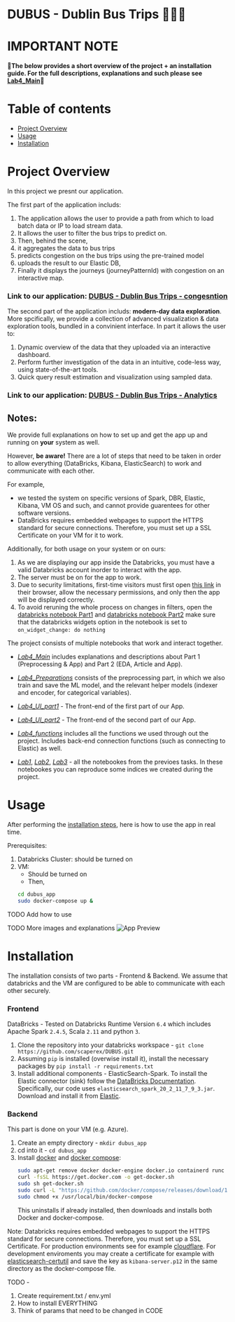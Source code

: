# DUBUS - Dublin Bus Trips :bus::bus::bus:

IMPORTANT NOTE
==============

:loudspeaker:**The below provides a short overview of the project + an installation guide. 
For the full descriptions, explanations and such please see [Lab4_Main](./Lab4_Main.ipynb)**:loudspeaker:



Table of contents
=================

<!--ts-->
  * [Project Overview](#project-overview)
  * [Usage](#usage)
  * [Installation](#installation)
  
<!--te-->


Project Overview
================

In this project we presnt our application.

The first part of the application includs:
1. The application allows the user to provide a path from which to load batch data or IP to load stream data.
2. It allows the user to filter the bus trips to predict on.
3. Then, behind the scene, 
  1. it aggregates the data to bus trips
  2. predicts congestion on the bus trips using the pre-trained model
  3. uploads the result to our Elastic DB,
4. Finally it  displays the journeys (journeyPatternId) with congestion on an interactive map.

### Link to our application: [DUBUS - Dublin Bus Trips - congesntion](https://eastus.azuredatabricks.net/?o=6694791539123117#notebook/1325942436209506/dashboard/1325942436209514/present)

The second part of the application includs:
**modern-day data exploration**. 
More spcifically, we provide a collection of advanced visualization & data exploration tools, bundled in a convinient interface. 
In part it allows the user to: 
1. Dynamic overview of the data that they uploaded via an interactive dashboard.
2. Perform further investigation of the data in an intuitive, code-less way, using state-of-the-art tools.
3. Quick query result estimation and visualization using sampled data.

### Link to our application: [DUBUS - Dublin Bus Trips - Analytics](https://eastus.azuredatabricks.net/?o=6694791539123117#notebook/2483473424244723/dashboard/1109751670127317/present)

## Notes:
We provide full explanations on how to set up and get the app up and running on **your** system as well.

However, **be aware!** There are a lot of steps that need to be taken in order to allow everything (DataBricks, Kibana, ElasticSearch) to work and communicate with each other.

For example, 
- we tested the system on specific versions of Spark, DBR, Elastic, Kibana, VM OS and such, and cannot provide guarentees for other software versions.
- DataBricks requires embedded webpages to support the HTTPS standard for secure connections. Therefore, you must set up a SSL Certificate on your VM for it to work.

Additionally, for both usage on your system or on ours:

1. As we are displaying our app inside the Databricks, you must have a valid Databricks account inorder to interact with the app. 
2. The server must be on for the app to work.
3. Due to security limitations, first-time visitors must first open [this link](https://da2020w-0001.eastus.cloudapp.azure.com:5601) in their browser, allow the necessary permissions, and only then the app will be displayed correctly.
4. To avoid reruning the whole process on changes in filters, open the [databricks notebook Part1](https://eastus.azuredatabricks.net/?o=6694791539123117#notebook/1325942436209506/command/2483473424243540) and [databricks notebook Part2](https://eastus.azuredatabricks.net/?o=6694791539123117#notebook/2483473424244723/command/1109751670127311)  make sure that the databricks widgets option in the notebook is set to `on_widget_change: do nothing`

The project consists of multiple notebooks that work and interact together.

- *[Lab4_Main](./Lab4_Main.ipynb)*  includes explanations and descriptions about Part 1 (Preprocessing & App) and Part 2 (EDA, Article and App).

- *[Lab4_Preparations](./Lab4_Preparations.ipynb)* consists of the preprocessing part, in which we also train and save the ML model, and the relevant helper models (indexer and encoder, for categorical variables).

- *[Lab4_UI_part1](./Lab4_UI_part1.ipynb)* - The front-end of the first part of our App.

- *[Lab4_UI_part2](./Lab4_UI_part2.ipynb)* - The front-end of the second part of our App.

- *[Lab4_functions](./Lab4_functions.ipynb)* includes all the functions we used through out the project. Includes back-end connection functions (such as connecting to Elastic) as well. 

- *[Lab1](./Lab1.ipynb)*, *[Lab2](./Lab2.ipynb)*, *[Lab3](./Lab3.ipynb)* - all the notebookes from the previoes tasks. In these notebookes you can reproduce some indices we created during the project. 


Usage 
=====

After performing the [installation steps](#installation), here is how to use the app in real time.

Prerequisites:
1. Databricks Cluster: should be turned on
2. VM:
   - Should be turned on
   - Then, 
   ```bash
   cd dubus_app
   sudo docker-compose up &
   ```

TODO Add how to use

TODO More images and explanations
![App Preview](https://drive.google.com/uc?id=14B5RuYNOmYzgGg-8bkhVkZMxHaiNLVV4)


Installation
============

The installation consists of two parts - Frontend & Backend.
We assume that databricks and the VM are configured to be able to communicate with each other securely.

### Frontend

DataBricks - Tested on Databricks Runtime Version `6.4` which includes Apache Spark `2.4.5`, Scala `2.11` and python `3`.

1. Clone the repository into your databricks workspace - `git clone https://github.com/scaperex/DUBUS.git` 
2. Assuming `pip` is installed (overwise install it), install the necessary packages by `pip install -r requirements.txt`
4. Install additional components - ElasticSearch-Spark. To install the Elastic connector (sink) follow the [DataBricks Documentation](https://docs.databricks.com/libraries/cluster-libraries.html). Specifically, our code uses `elasticsearch_spark_20_2_11_7_9_3.jar`. Download and install it from [Elastic](https://www.elastic.co/guide/en/elasticsearch/hadoop/current/install.html).



### Backend
This part is done on your VM (e.g. Azure).

1. Create an empty directory - `mkdir dubus_app`
2. cd into it - `cd dubus_app`
3. Install [docker](https://www.docker.com/) and [docker compose](https://docs.docker.com/compose/):
   ```bash
   sudo apt-get remove docker docker-engine docker.io containerd runc
   curl -fsSL https://get.docker.com -o get-docker.sh
   sudo sh get-docker.sh
   sudo curl -L "https://github.com/docker/compose/releases/download/1.27.4/docker-compose-$(uname -s)-$(uname -m)" -o /usr/local/bin/docker-compose
   sudo chmod +x /usr/local/bin/docker-compose
   ```
   This uninstalls if already installed, then downloads and installs both Docker and docker-compose.

Note: 
Databricks requires embedded webpages to support the HTTPS standard for secure connections.
Therefore, you must set up a SSL Certificate. For production environments see for example [cloudflare](https://www.cloudflare.com/ssl/).
For development enviroments you may create a certificate for example with [elasticsearch-certutil](https://www.elastic.co/guide/en/elasticsearch/reference/7.10/certutil.html) and save the key as `kibana-server.p12` in the same directory as the docker-compose file.


TODO - 
1. Create requirement.txt / env.yml
2. How to install EVERYTHING
3. Think of params that need to be changed in CODE
